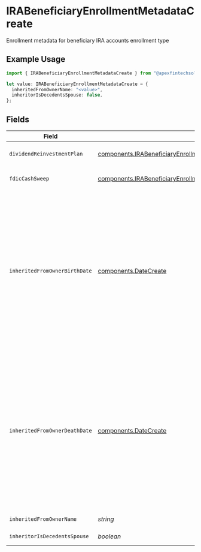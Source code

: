 # IRABeneficiaryEnrollmentMetadataCreate

Enrollment metadata for beneficiary IRA accounts enrollment type

## Example Usage

```typescript
import { IRABeneficiaryEnrollmentMetadataCreate } from "@apexfintechsolutions/ascend-sdk/models/components";

let value: IRABeneficiaryEnrollmentMetadataCreate = {
  inheritedFromOwnerName: "<value>",
  inheritorIsDecedentsSpouse: false,
};
```

## Fields

| Field                                                                                                                                                                                                                                                                                                                                                                                                                                                                                                                                                                                                              | Type                                                                                                                                                                                                                                                                                                                                                                                                                                                                                                                                                                                                               | Required                                                                                                                                                                                                                                                                                                                                                                                                                                                                                                                                                                                                           | Description                                                                                                                                                                                                                                                                                                                                                                                                                                                                                                                                                                                                        | Example                                                                                                                                                                                                                                                                                                                                                                                                                                                                                                                                                                                                            |
| ------------------------------------------------------------------------------------------------------------------------------------------------------------------------------------------------------------------------------------------------------------------------------------------------------------------------------------------------------------------------------------------------------------------------------------------------------------------------------------------------------------------------------------------------------------------------------------------------------------------ | ------------------------------------------------------------------------------------------------------------------------------------------------------------------------------------------------------------------------------------------------------------------------------------------------------------------------------------------------------------------------------------------------------------------------------------------------------------------------------------------------------------------------------------------------------------------------------------------------------------------ | ------------------------------------------------------------------------------------------------------------------------------------------------------------------------------------------------------------------------------------------------------------------------------------------------------------------------------------------------------------------------------------------------------------------------------------------------------------------------------------------------------------------------------------------------------------------------------------------------------------------ | ------------------------------------------------------------------------------------------------------------------------------------------------------------------------------------------------------------------------------------------------------------------------------------------------------------------------------------------------------------------------------------------------------------------------------------------------------------------------------------------------------------------------------------------------------------------------------------------------------------------ | ------------------------------------------------------------------------------------------------------------------------------------------------------------------------------------------------------------------------------------------------------------------------------------------------------------------------------------------------------------------------------------------------------------------------------------------------------------------------------------------------------------------------------------------------------------------------------------------------------------------ |
| `dividendReinvestmentPlan`                                                                                                                                                                                                                                                                                                                                                                                                                                                                                                                                                                                         | [components.IRABeneficiaryEnrollmentMetadataCreateDividendReinvestmentPlan](../../models/components/irabeneficiaryenrollmentmetadatacreatedividendreinvestmentplan.md)                                                                                                                                                                                                                                                                                                                                                                                                                                             | :heavy_minus_sign:                                                                                                                                                                                                                                                                                                                                                                                                                                                                                                                                                                                                 | Option to auto-enroll in Dividend Reinvestment; defaults to DIVIDEND_REINVESTMENT_ENROLL                                                                                                                                                                                                                                                                                                                                                                                                                                                                                                                           | DIVIDEND_REINVESTMENT_ENROLL                                                                                                                                                                                                                                                                                                                                                                                                                                                                                                                                                                                       |
| `fdicCashSweep`                                                                                                                                                                                                                                                                                                                                                                                                                                                                                                                                                                                                    | [components.IRABeneficiaryEnrollmentMetadataCreateFdicCashSweep](../../models/components/irabeneficiaryenrollmentmetadatacreatefdiccashsweep.md)                                                                                                                                                                                                                                                                                                                                                                                                                                                                   | :heavy_minus_sign:                                                                                                                                                                                                                                                                                                                                                                                                                                                                                                                                                                                                 | Option to auto-enroll in FDIC cash sweep; defaults to FDIC_CASH_SWEEP_ENROLL                                                                                                                                                                                                                                                                                                                                                                                                                                                                                                                                       | FDIC_CASH_SWEEP_ENROLL                                                                                                                                                                                                                                                                                                                                                                                                                                                                                                                                                                                             |
| `inheritedFromOwnerBirthDate`                                                                                                                                                                                                                                                                                                                                                                                                                                                                                                                                                                                      | [components.DateCreate](../../models/components/datecreate.md)                                                                                                                                                                                                                                                                                                                                                                                                                                                                                                                                                     | :heavy_minus_sign:                                                                                                                                                                                                                                                                                                                                                                                                                                                                                                                                                                                                 | Represents a whole or partial calendar date, such as a birthday. The time of day and time zone are either specified elsewhere or are insignificant. The date is relative to the Gregorian Calendar. This can represent one of the following:<br/><br/> * A full date, with non-zero year, month, and day values * A month and day value, with a zero year, such as an anniversary * A year on its own, with zero month and day values * A year and month value, with a zero day, such as a credit card expiration date<br/><br/> Related types are [google.type.TimeOfDay][google.type.TimeOfDay] and `google.protobuf.Timestamp`. |                                                                                                                                                                                                                                                                                                                                                                                                                                                                                                                                                                                                                    |
| `inheritedFromOwnerDeathDate`                                                                                                                                                                                                                                                                                                                                                                                                                                                                                                                                                                                      | [components.DateCreate](../../models/components/datecreate.md)                                                                                                                                                                                                                                                                                                                                                                                                                                                                                                                                                     | :heavy_minus_sign:                                                                                                                                                                                                                                                                                                                                                                                                                                                                                                                                                                                                 | Represents a whole or partial calendar date, such as a birthday. The time of day and time zone are either specified elsewhere or are insignificant. The date is relative to the Gregorian Calendar. This can represent one of the following:<br/><br/> * A full date, with non-zero year, month, and day values * A month and day value, with a zero year, such as an anniversary * A year on its own, with zero month and day values * A year and month value, with a zero day, such as a credit card expiration date<br/><br/> Related types are [google.type.TimeOfDay][google.type.TimeOfDay] and `google.protobuf.Timestamp`. |                                                                                                                                                                                                                                                                                                                                                                                                                                                                                                                                                                                                                    |
| `inheritedFromOwnerName`                                                                                                                                                                                                                                                                                                                                                                                                                                                                                                                                                                                           | *string*                                                                                                                                                                                                                                                                                                                                                                                                                                                                                                                                                                                                           | :heavy_check_mark:                                                                                                                                                                                                                                                                                                                                                                                                                                                                                                                                                                                                 | The name of the owner from whom the account is inherited                                                                                                                                                                                                                                                                                                                                                                                                                                                                                                                                                           |                                                                                                                                                                                                                                                                                                                                                                                                                                                                                                                                                                                                                    |
| `inheritorIsDecedentsSpouse`                                                                                                                                                                                                                                                                                                                                                                                                                                                                                                                                                                                       | *boolean*                                                                                                                                                                                                                                                                                                                                                                                                                                                                                                                                                                                                          | :heavy_check_mark:                                                                                                                                                                                                                                                                                                                                                                                                                                                                                                                                                                                                 | Indicates if the customer is the spouse of the decedent                                                                                                                                                                                                                                                                                                                                                                                                                                                                                                                                                            |                                                                                                                                                                                                                                                                                                                                                                                                                                                                                                                                                                                                                    |